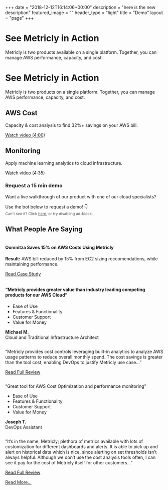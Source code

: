 +++
date = "2018-12-12T16:14:06+00:00"
description = "here is the new description"
featured_image = ""
header_type = "light"
title = "Demo"
layout = "page"
+++
<div class="demo_head">
   <div class="grid-container -thin">
      <div class="demo_head_content -mobile">
         <h1>See Metricly in Action</h1>
         <p>Metricly is two products available on a single platform. Together, you can manage AWS performance, capacity, and cost.</p>
      </div>
      <div class="row">
         <div class="demo_head_content -desktop">
            <h1>See Metricly in Action</h1>
            <p>Metricly is two products on a single platform. Together, you can manage AWS performance, capacity, and cost.</p>
            <div class="demo_head_content_suggestions">
               <div class="demo_head_content_suggestions_item">
                  <h2>AWS Cost</h2>
                  <p>Capacity & cost analysis to find 32%+ savings on your AWS bill.</p>
                  <script src="https://fast.wistia.com/embed/medias/rn799g60si.jsonp" async></script><script src="https://fast.wistia.com/assets/external/E-v1.js" async></script><span class="wistia_embed wistia_async_rn799g60si popover=true popoverAnimateThumbnail=true popoverContent=link" style="display:inline;position:relative"><a class="demo_wistia_button" href="#">Watch video (4:00)</a></span>
               </div>
               <div class="demo_head_content_suggestions_item">
                  <h2>Monitoring</h2>
                  <p>Apply machine learning analytics to cloud infrastructure.</p>
                  <script src="https://fast.wistia.com/embed/medias/peyu1nvgvj.jsonp" async></script><script src="https://fast.wistia.com/assets/external/E-v1.js" async></script><span class="wistia_embed wistia_async_peyu1nvgvj popover=true popoverAnimateThumbnail=true popoverContent=link" style="display:inline;position:relative"><a class="demo_wistia_button" href="#">Watch video (4:35)</a></span>
               </div>
            </div>
         </div>
         <div class="demo_head_form" style="height: fit-content;">
            <h3>Request a 15 min demo</h3>
            <p style="margin-bottom: 0;">Want a live walkthrough of our product with one of our cloud specialists?</p>
            <p style="margin-bottom: 0;">Use the bot below to request a demo! 👇<br><span style="font-size: 12px; opacity: 0.7;">Can't see it? Click <a href="#" onclick="Intercom('showMessages');">here</a>, or try disabling ad-block.</span></p>
            <!--<div style="display: block;" id="clearbit-form-id" class="clearbit-form">
               <div id="loader-spin"></div>
               <div id="success" class="cb-response" style="display: none;"><p>You're all set! A cloud specialist will reach out shortly. 👋</p></div>
               <div id="demo_form" class="forms-theme-none">
                   <div class="cb-submission cb-loaded">
                       <div class="cb-form">
                           <form class="ajaxForm" action="https://formcarry.com/s/dyDfrJaGNu1" method="POST" accept-charset="UTF-8" >
                               <div class="cb-field">
                                   <label for="email">Work Email</label>
                                   <input type="email" id="email" name="email" required="" autocomplete="email" value="">
                               </div>
                               <div class="cb-field">
                                   <label for="name">Name</label>
                                   <input type="text" id="name" name="name" required="" autocomplete="on" value="">
                               </div>
                               <div class="cb-field">
                                   <label for="title">Title</label>
                                   <input type="text" id="title" name="title" required="" autocomplete="on" value="">
                               </div>
                               <div class="cb-field">
                                   <label for="company">Company</label>
                                   <div class="cb-company-name">
                                           <input id="company" name="company" required="" autocomplete="on" value="">
                                           <input type="hidden" name="_gotcha">
                                   </div>
                               </div>
                               <div class="cb-submit">
                                   <button type="submit" class="cb-button">Request Demo</button>
                               </div>
                           </form>
                       </div>
                   </div>
               </div>
               </div>-->
         </div>
      </div>
   </div>
</div>
<div class="stories -demo">
   <div class="grid-container -thin">
      <h2>What People Are Saying</h2>
      <div class="stories_subwrap tns-slider tns-carousel tns-subpixel tns-calc tns-horizontal" id="tns1">
         <div class="stories_story tns-item tns-slide-active" id="tns1-item0" aria-hidden="false">
            <div class="stories_story_main">
               <div class="stories_story_main_img"><img src="https://www.metricly.com/wp-content/uploads/2018/09/Oomnitza.png" alt="" class="tns-complete"></div>
               <h4 class="stories_story_main_title"><b>Oomnitza Saves 15% on AWS Costs Using Metricly</b></h4>
               <p class="stories_story_main_summary"><b>Result:</b> AWS bill reduced by 15% from EC2 sizing reccomendations, while maintaining performance.</p>
               <p>                    <a class="stories_story_main_link" href="https://www.metricly.com/customers/oomnitza/">Read Case Study </a></p>
            </div>
            <p></p>
         </div>
         <div class="stories_story -with-review tns-item" id="tns1-item1" aria-hidden="true" tabindex="-1">
            <div class="stories_story_main">
               <div class="stories_story_main_img"><img src="https://www.metricly.com/wp-content/uploads/assets/stories/icons/lines.svg" alt="" class="tns-complete"></div>
               <h4 class="stories_story_main_title">“Metricly provides greater value than industry leading competing products for our AWS Cloud”</h4>
               <ul class="stories_story_review_score">
                  <li class="stories_story_review_score_item">
                     <span class="stories_story_review_score_item_label">Ease of Use</span>
                     <div class="stories_story_review_score_item_stars"><i class="fas fa-star"></i><i class="fas fa-star"></i><i class="fas fa-star"></i><i class="fas fa-star"></i><i class="fas fa-star"></i></div>
                  </li>
                  <li class="stories_story_review_score_item">
                     <span class="stories_story_review_score_item_label">Features &amp; Functionality</span>
                     <div class="stories_story_review_score_item_stars"><i class="fas fa-star"></i><i class="fas fa-star"></i><i class="fas fa-star"></i><i class="fas fa-star"></i><i class="fal fa-star"></i></div>
                  </li>
                  <li class="stories_story_review_score_item">
                     <span class="stories_story_review_score_item_label">Customer Support</span>
                     <div class="stories_story_review_score_item_stars"><i class="fas fa-star"></i><i class="fas fa-star"></i><i class="fas fa-star"></i><i class="fas fa-star"></i><i class="fas fa-star"></i></div>
                  </li>
                  <li class="stories_story_review_score_item">
                     <span class="stories_story_review_score_item_label">Value for Money</span>
                     <div class="stories_story_review_score_item_stars"><i class="fas fa-star"></i><i class="fas fa-star"></i><i class="fas fa-star"></i><i class="fas fa-star"></i><i class="fas fa-star"></i></div>
                  </li>
               </ul>
               <p class="stories_story_review_summary"><b>Michael M.</b><br>Cloud and Traditional Infrastructure Architect</p>
               <div class="stories_story_review">
                  <div class="stories_story_main_img -review-img"><img src="https://www.metricly.com/wp-content/uploads/assets/stories/icons/lines.svg" alt="" class="tns-complete"></div>
                  <p class="stories_story_main_summary">“Metricly provides cost controls leveraging built-in analytics to analyze AWS usage patterns to reduce overall monthly spend. The cost savings is greater than the tool cost, enabling DevOps to justify Metricly use case…”</p>
                  <p>                      <a class="stories_story_main_link -review-link" target="_blank" href="https://www.capterra.com/p/167977/Metricly/">Read Full Review</a>
                  </p>
               </div>
               <p></p>
            </div>
            <p></p>
         </div>
         <div class="stories_story -with-review tns-item" id="tns1-item2" aria-hidden="true" tabindex="-1">
            <div class="stories_story_main">
               <div class="stories_story_main_img"><img src="https://www.metricly.com/wp-content/uploads/assets/stories/icons/lines.svg" alt="" class="tns-complete"></div>
               <p class="stories_story_main_title">“Great tool for AWS Cost Optimization and performance monitoring”</p>
               <ul class="stories_story_review_score">
                  <li class="stories_story_review_score_item">
                     <span class="stories_story_review_score_item_label">Ease of Use</span>
                     <div class="stories_story_review_score_item_stars"><i class="fas fa-star"></i><i class="fas fa-star"></i><i class="fas fa-star"></i><i class="fal fa-star"></i><i class="fal fa-star"></i></div>
                  </li>
                  <li class="stories_story_review_score_item">
                     <span class="stories_story_review_score_item_label">Features &amp; Functionality</span>
                     <div class="stories_story_review_score_item_stars"><i class="fas fa-star"></i><i class="fas fa-star"></i><i class="fas fa-star"></i><i class="fas fa-star"></i><i class="fal fa-star"></i></div>
                  </li>
                  <li class="stories_story_review_score_item">
                     <span class="stories_story_review_score_item_label">Customer Support</span>
                     <div class="stories_story_review_score_item_stars"><i class="fas fa-star"></i><i class="fas fa-star"></i><i class="fas fa-star"></i><i class="fas fa-star"></i><i class="fas fa-star"></i></div>
                  </li>
                  <li class="stories_story_review_score_item">
                     <span class="stories_story_review_score_item_label">Value for Money</span>
                     <div class="stories_story_review_score_item_stars"><i class="fas fa-star"></i><i class="fas fa-star"></i><i class="fas fa-star"></i><i class="fas fa-star"></i><i class="fas fa-star"></i></div>
                  </li>
               </ul>
               <p class="stories_story_review_summary"><b>Joseph T.</b><br>DevOps Assistant</p>
               <div class="stories_story_review">
                  <div class="stories_story_main_img -review-img"><img src="https://www.metricly.com/wp-content/uploads/assets/stories/icons/lines.svg" alt="" class="tns-complete"></div>
                  <p class="stories_story_main_summary">“It’s in the name, Metricly; plethora of metrics available with lots of customization for different dashboards and alerts. It is able to pick up and alert on historical data which is nice, since alerting on set thresholds isn’t always helpful. Although we don’t use the cost analysis tools often, I can see it pay for the cost of Metricly itself for other customers…”</p>
                  <p>                      <a class="stories_story_main_link -review-link" target="_blank" href="https://www.capterra.com/p/167977/Metricly/">Read Full Review</a>
                  </p>
               </div>
               <p></p>
            </div>
            <p></p>
         </div>
         <p id="tns1-item3" class="tns-item" aria-hidden="true" tabindex="-1"></p>
      </div>
   </div>
   <a class="stories_link-more" href="/customers">Read More…</a>
</div>